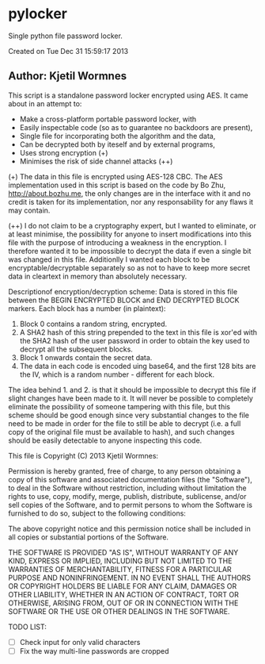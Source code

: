 # pylocker
Single python file password locker.

Created on Tue Dec 31 15:59:17 2013

## Author: Kjetil Wormnes


This script is a standalone password locker encrypted using AES. It came about
in an attempt to:
* Make a cross-platform portable password locker, with
* Easily inspectable code (so as to guarantee no backdoors are present),
* Single file for incorporating both the algorithm and the data,
* Can be decrypted both by iteself and by external programs,
* Uses strong encryption (+)
* Minimises the risk of side channel attacks (++)
    
(+)  The data in this file is encrypted using AES-128 CBC. The AES implementation
  used in this script is based on the code by Bo Zhu, http://about.bozhu.me, the
  only changes are in the interface with it and no credit is taken for its
  implementation, nor any responsability for any flaws it may contain.

(++) I do not claim to be a cryptography expert, but I wanted to eliminate, or
  at least minimise, the possibility for anyone to insert modifications into
  this file with the purpose of introducing a weakness in the encryption. I 
  therefore wanted it to be impossible to decrypt the data if even a single bit
  was changed in this file. 
  Additionlly I wanted each block to be encryptable/decryptable separately so
  as not to have to keep more secret data in cleartext in memory than absolutely
  necessary.

  
Descriptionof encryption/decryption scheme:
Data is stored in this file between the BEGIN ENCRYPTED BLOCK and END
DECRYPTED BLOCK markers. 
Each block has a number (in plaintext):
1. Block 0 contains a random string, encrypted.
2. A SHA2 hash of this string prepended to the text in this file is xor'ed with
   the SHA2 hash of the user password in order to obtain the key used to decrypt
   all the subsequent blocks.
3. Block 1 onwards contain the secret data.
4. The data in each code is encoded uing base64, and the first 128 bits are the IV,
which is a random number - different for each block.

The idea behind 1. and 2. is that it should be impossible to decrypt this file
if slight changes have been made to it. It will never be possible to completely
eliminate the possibility of someone tampering with this file, but this scheme
should be good enough since very substantial changes to the file need to be
made in order for the file to still be able to decrypt (i.e. a full copy of
the original file must be available to hash), and such changes should be 
easily detectable to anyone inspecting this code.

This file is Copyright (C) 2013 Kjetil Wormnes:

Permission is hereby granted, free of charge, to any person obtaining a
copy of this software and associated documentation files (the "Software"),
to deal in the Software without restriction, including without limitation
the rights to use, copy, modify, merge, publish, distribute, sublicense,
and/or sell copies of the Software, and to permit persons to whom the
Software is furnished to do so, subject to the following conditions:

The above copyright notice and this permission notice shall be included in
all copies or substantial portions of the Software.

THE SOFTWARE IS PROVIDED "AS IS", WITHOUT WARRANTY OF ANY KIND, EXPRESS OR
IMPLIED, INCLUDING BUT NOT LIMITED TO THE WARRANTIES OF MERCHANTABILITY,
FITNESS FOR A PARTICULAR PURPOSE AND NONINFRINGEMENT. IN NO EVENT SHALL
THE AUTHORS OR COPYRIGHT HOLDERS BE LIABLE FOR ANY CLAIM, DAMAGES OR OTHER
LIABILITY, WHETHER IN AN ACTION OF CONTRACT, TORT OR OTHERWISE, ARISING
FROM, OUT OF OR IN CONNECTION WITH THE SOFTWARE OR THE USE OR OTHER
DEALINGS IN THE SOFTWARE.



TODO LIST:
 - [ ] Check input for only valid characters
 - [ ] Fix the way multi-line passwords are cropped
